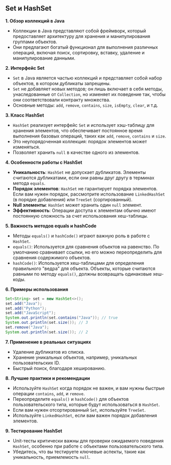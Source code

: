 Set и HashSet
----------------------------------------------------

**1. Обзор коллекций в Java**

- Коллекции в Java представляют собой фреймворк, который предоставляет архитектуру для хранения и манипулирования группами объектов.
- Они предлагают богатый функционал для выполнения различных операций, включая поиск, сортировку, вставку, удаление и манипулирование данными.

**2. Интерфейс Set**

- `Set` в Java является частью коллекций и представляет собой набор объектов, в котором дубликаты запрещены.
- `Set` не добавляет новых методов; он лишь включает в себя методы, унаследованные от `Collection`, но изменяет их поведение так, чтобы они соответствовали контракту множества.
- Основные методы: `add`, `remove`, `contains`, `size`, `isEmpty`, `clear`, и т.д.

**3. Класс HashSet**

- `HashSet` реализует интерфейс `Set` и использует хэш-таблицу для хранения элементов, что обеспечивает постоянное время выполнения базовых операций, таких как `add`, `remove`, `contains` и `size`.
- Это неупорядоченная коллекция: порядок элементов может изменяться.
- Позволяет хранить `null` в качестве одного из элементов.

**4. Особенности работы с HashSet**

- **Уникальность**: `HashSet` не допускает дубликатов. Элементы считаются дубликатами, если они равны друг другу в терминах метода `equals`.
- **Порядок элементов**: `HashSet` не гарантирует порядка элементов. Если вам нужен порядок, рассмотрите использование `LinkedHashSet` (в порядке добавления) или `TreeSet` (сортированный).
- **Null элементы**: `HashSet` может хранить один `null` элемент.
- **Эффективность**: Операции доступа к элементам обычно имеют постоянную сложность за счет использования хеш-таблицы.

**5. Важность методов equals и hashCode**

- Методы `equals()` и `hashCode()` играют важную роль в работе с `HashSet`.
- `equals()`: Используется для сравнения объектов на равенство. По умолчанию сравнивает ссылки, но его можно переопределить для сравнения содержимого объектов.
- `hashCode()`: Используется хеш-таблицами для определения правильного "ведра" для объекта. Объекты, которые считаются равными по методу `equals()`, должны возвращать одинаковые хеш-коды.

**6. Примеры использования**

```java
Set<String> set = new HashSet<>();
set.add("Java");
set.add("Python");
set.add("JavaScript");
System.out.println(set.contains("Java")); // true
System.out.println(set.size()); // 3
set.remove("Java");
System.out.println(set.size()); // 2
```

**7. Применение в реальных ситуациях**

- Удаление дубликатов из списка.
- Хранение уникальных объектов, например, уникальных пользовательских ID.
- Быстрый поиск, благодаря хешированию.

**8. Лучшие практики и рекомендации**

- Используйте `HashSet` когда порядок не важен, и вам нужны быстрые операции `contains`, `add`, и `remove`.
- Переопределите `equals()` и `hashCode()` для объектов пользовательского типа, которые будут использоваться в `HashSet`.
- Если вам нужен отсортированный `Set`, используйте `TreeSet`.
- Используйте `LinkedHashSet`, если вам важен порядок добавления элементов.

**9. Тестирование HashSet**

- Unit-тесты критически важны для проверки ожидаемого поведения `HashSet`, особенно при работе с объектами пользовательского типа.
- Убедитесь, что вы тестируете ключевые аспекты, такие как уникальность, приемлемость `null`.
